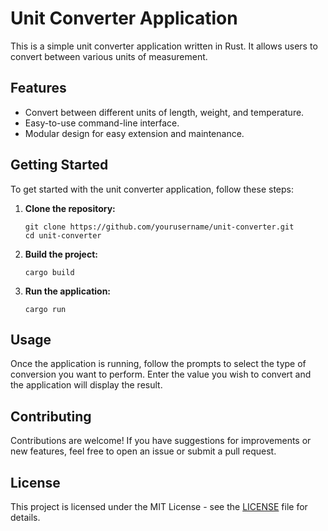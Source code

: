 # Unit Converter Application

This is a simple unit converter application written in Rust. It allows users to convert between various units of measurement.

## Features

- Convert between different units of length, weight, and temperature.
- Easy-to-use command-line interface.
- Modular design for easy extension and maintenance.

## Getting Started

To get started with the unit converter application, follow these steps:

1. **Clone the repository:**
   ```
   git clone https://github.com/yourusername/unit-converter.git
   cd unit-converter
   ```

2. **Build the project:**
   ```
   cargo build
   ```

3. **Run the application:**
   ```
   cargo run
   ```

## Usage

Once the application is running, follow the prompts to select the type of conversion you want to perform. Enter the value you wish to convert and the application will display the result.

## Contributing

Contributions are welcome! If you have suggestions for improvements or new features, feel free to open an issue or submit a pull request.

## License

This project is licensed under the MIT License - see the [LICENSE](LICENSE) file for details.